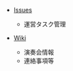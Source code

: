 * [Issues](https://github.com/Ensemble-Project/ensemble-project2018/issues)
  * 運営タスク管理

* [Wiki](https://github.com/Ensemble-Project/ensemble-project2018/wiki)
  * 演奏会情報
  * 連絡事項等